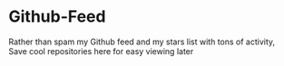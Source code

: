 # Github-Feed
Rather than spam my Github feed and my stars list with tons of activity, Save cool repositories here for easy viewing later
